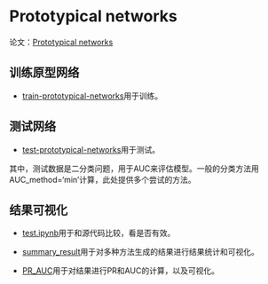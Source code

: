 # Prototypical networks
论文：[Prototypical networks](https://arxiv.org/pdf/1703.05175.pdf "查看论文")

## 训练原型网络

* [train-prototypical-networks](train-prototypical-networks.py)用于训练。

## 测试网络

* [test-prototypical-networks](test-prototypical-networks.py)用于测试。

其中，测试数据是二分类问题，用于AUC来评估模型。一般的分类方法用AUC_method=‘min’计算，此处提供多个尝试的方法。

## 结果可视化

* [test.ipynb](test.ipynb)用于和源代码比较，看是否有效。

* [summary_result](summary_result.py)用于对多种方法生成的结果进行结果统计和可视化。

* [PR_AUC](PR_AUC.py)用于对结果进行PR和AUC的计算，以及可视化。


